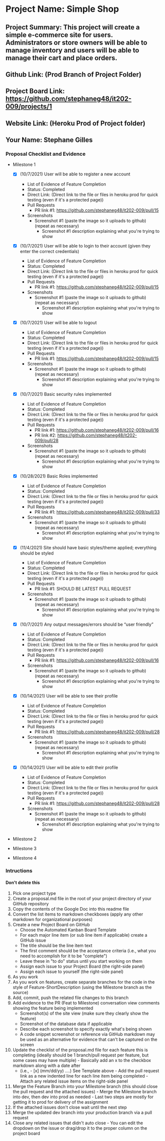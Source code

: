 # Project Name: Simple Shop
## Project Summary: This project will create a simple e-commerce site for users. Administrators or store owners will be able to manage inventory and users will be able to manage their cart and place orders.
## Github Link: (Prod Branch of Project Folder)
## Project Board Link: https://github.com/stephaneg48/it202-009/projects/1
## Website Link: (Heroku Prod of Project folder)
## Your Name: Stephane Gilles

<!--
### Line item / Feature template (use this for each bullet point)
#### Don't delete this

- [ ] (mm/dd/yyyy of completion) Feature Title (from the proposal bullet point, if it's a sub-point indent it properly)
  -  List of Evidence of Feature Completion
    - Status: Pending (Completed, Partially working, Incomplete, Pending)
    - Direct Link: (Direct link to the file or files in heroku prod for quick testing (even if it's a protected page))
    - Pull Requests
      - PR link #1 (repeat as necessary)
    - Screenshots
      - Screenshot #1 (paste the image so it uploads to github) (repeat as necessary)
        - Screenshot #1 description explaining what you're trying to show
### End Line item / Feature Template
--> 
### Proposal Checklist and Evidence

- Milestone 1

  - [x] (10/7/2021) User will be able to register a new account
    -  List of Evidence of Feature Completion
      - Status: Completed
      - Direct Link: (Direct link to the file or files in heroku prod for quick testing (even if it's a protected page))
      - Pull Requests
        - PR link #1: https://github.com/stephaneg48/it202-009/pull/15
      - Screenshots
        - Screenshot #1 (paste the image so it uploads to github) (repeat as necessary)
          - Screenshot #1 description explaining what you're trying to show

  - [x] (10/7/2021) User will be able to login to their account (given they enter the correct credentials)
    -  List of Evidence of Feature Completion
      - Status: Completed
      - Direct Link: (Direct link to the file or files in heroku prod for quick testing (even if it's a protected page))
      - Pull Requests
        - PR link #1: https://github.com/stephaneg48/it202-009/pull/15
      - Screenshots
        - Screenshot #1 (paste the image so it uploads to github) (repeat as necessary)
          - Screenshot #1 description explaining what you're trying to show

  - [x] (10/7/2021) User will be able to logout
    -  List of Evidence of Feature Completion
      - Status: Completed
      - Direct Link: (Direct link to the file or files in heroku prod for quick testing (even if it's a protected page))
      - Pull Requests
        - PR link #1: https://github.com/stephaneg48/it202-009/pull/15
      - Screenshots
        - Screenshot #1 (paste the image so it uploads to github) (repeat as necessary)
          - Screenshot #1 description explaining what you're trying to show

  - [x] (10/7/2021) Basic security rules implemented
    -  List of Evidence of Feature Completion
      - Status: Completed
      - Direct Link: (Direct link to the file or files in heroku prod for quick testing (even if it's a protected page))
      - Pull Requests
        - PR link #1: https://github.com/stephaneg48/it202-009/pull/16
        - PR link #2: https://github.com/stephaneg48/it202-009/pull/28
      - Screenshots
        - Screenshot #1 (paste the image so it uploads to github) (repeat as necessary)
          - Screenshot #1 description explaining what you're trying to show

  - [x] (10/28/2021) Basic Roles implemented
    -  List of Evidence of Feature Completion
      - Status: Completed
      - Direct Link: (Direct link to the file or files in heroku prod for quick testing (even if it's a protected page))
      - Pull Requests
        - PR link #1: https://github.com/stephaneg48/it202-009/pull/33
      - Screenshots
        - Screenshot #1 (paste the image so it uploads to github) (repeat as necessary)
          - Screenshot #1 description explaining what you're trying to show

  - [x] (11/4/2021) Site should have basic styles/theme applied; everything should be styled
    -  List of Evidence of Feature Completion
      - Status: Completed
      - Direct Link: (Direct link to the file or files in heroku prod for quick testing (even if it's a protected page))
      - Pull Requests
        - PR link #1: SHOULD BE LATEST PULL REQUEST
      - Screenshots
        - Screenshot #1 (paste the image so it uploads to github) (repeat as necessary)
          - Screenshot #1 description explaining what you're trying to show

  - [x] (10/7/2021) Any output messages/errors should be “user friendly”
    -  List of Evidence of Feature Completion
      - Status: Completed
      - Direct Link: (Direct link to the file or files in heroku prod for quick testing (even if it's a protected page))
      - Pull Requests
        - PR link #1: https://github.com/stephaneg48/it202-009/pull/16
      - Screenshots
        - Screenshot #1 (paste the image so it uploads to github) (repeat as necessary)
          - Screenshot #1 description explaining what you're trying to show

  - [x] (10/14/2021) User will be able to see their profile
    -  List of Evidence of Feature Completion
      - Status: Completed
      - Direct Link: (Direct link to the file or files in heroku prod for quick testing (even if it's a protected page))
      - Pull Requests
        - PR link #1: https://github.com/stephaneg48/it202-009/pull/28
      - Screenshots
        - Screenshot #1 (paste the image so it uploads to github) (repeat as necessary)
          - Screenshot #1 description explaining what you're trying to show

  - [x] (10/14/2021) User will be able to edit their profile
    -  List of Evidence of Feature Completion
      - Status: Completed
      - Direct Link: (Direct link to the file or files in heroku prod for quick testing (even if it's a protected page))
      - Pull Requests
        - PR link #1: https://github.com/stephaneg48/it202-009/pull/28
      - Screenshots
        - Screenshot #1 (paste the image so it uploads to github) (repeat as necessary)
          - Screenshot #1 description explaining what you're trying to show

- Milestone 2

- Milestone 3

- Milestone 4

### Intructions
#### Don't delete this
1. Pick one project type
2. Create a proposal.md file in the root of your project directory of your GitHub repository
3. Copy the contents of the Google Doc into this readme file
4. Convert the list items to markdown checkboxes (apply any other markdown for organizational purposes)
5. Create a new Project Board on GitHub
   - Choose the Automated Kanban Board Template
   - For each major line item (or sub line item if applicable) create a GitHub issue
   - The title should be the line item text
   - The first comment should be the acceptance criteria (i.e., what you need to accomplish for it to be "complete")
   - Leave these in "to do" status until you start working on them
   - Assign each issue to your Project Board (the right-side panel)
   - Assign each issue to yourself (the right-side panel)
6. As you work
  1. As you work on features, create separate branches for the code in the style of Feature-ShortDescription (using the Milestone branch as the source)
  2. Add, commit, push the related file changes to this branch
  3. Add evidence to the PR (Feat to Milestone) conversation view comments showing the feature being implemented
     - Screenshot(s) of the site view (make sure they clearly show the feature)
     - Screenshot of the database data if applicable
     - Describe each screenshot to specify exactly what's being shown
     - A code snippet screenshot or reference via GitHub markdown may be used as an alternative for evidence that can't be captured on the screen
  4. Update the checklist of the proposal.md file for each feature this is completing (ideally should be 1 branch/pull request per feature, but some cases may have multiple)
    - Basically add an x to the checkbox markdown along with a date after
      - (i.e.,   - [x] (mm/dd/yy) ....) See Template above
    - Add the pull request link as a new indented line for each line item being completed
    - Attach any related issue items on the right-side panel
  5. Merge the Feature Branch into your Milestone branch (this should close the pull request and the attached issues)
    - Merge the Milestone branch into dev, then dev into prod as needed
    - Last two steps are mostly for getting it to prod for delivery of the assignment 
  7. If the attached issues don't close wait until the next step
  8. Merge the updated dev branch into your production branch via a pull request
  9. Close any related issues that didn't auto close
    - You can edit the dropdown on the issue or drag/drop it to the proper column on the project board